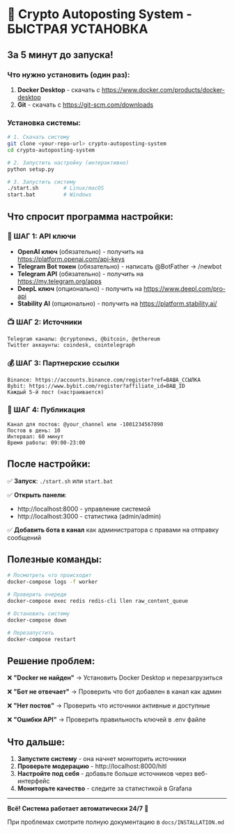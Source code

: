 # 🚀 Crypto Autoposting System - БЫСТРАЯ УСТАНОВКА

## За 5 минут до запуска!

### Что нужно установить (один раз):

1. **Docker Desktop** - скачать с https://www.docker.com/products/docker-desktop
2. **Git** - скачать с https://git-scm.com/downloads

### Установка системы:

```bash
# 1. Скачать систему
git clone <your-repo-url> crypto-autoposting-system
cd crypto-autoposting-system

# 2. Запустить настройку (интерактивно)
python setup.py

# 3. Запустить систему
./start.sh        # Linux/macOS
start.bat         # Windows
```

## Что спросит программа настройки:

### 🔑 ШАГ 1: API ключи
- **OpenAI ключ** (обязательно) - получить на https://platform.openai.com/api-keys
- **Telegram Bot токен** (обязательно) - написать @BotFather → /newbot
- **Telegram API** (обязательно) - получить на https://my.telegram.org/apps
- **DeepL ключ** (опционально) - получить на https://www.deepl.com/pro-api
- **Stability AI** (опционально) - получить на https://platform.stability.ai/

### 📺 ШАГ 2: Источники
```
Telegram каналы: @cryptonews, @bitcoin, @ethereum
Twitter аккаунты: coindesk, cointelegraph
```

### 💰 ШАГ 3: Партнерские ссылки
```
Binance: https://accounts.binance.com/register?ref=ВАША_ССЫЛКА
Bybit: https://www.bybit.com/register?affiliate_id=ВАШ_ID
Каждый 5-й пост (настраивается)
```

### 📅 ШАГ 4: Публикация  
```
Канал для постов: @your_channel или -1001234567890
Постов в день: 10
Интервал: 60 минут
Время работы: 09:00-23:00
```

## После настройки:

✅ **Запуск**: `./start.sh` или `start.bat`

✅ **Открыть панели**:
- http://localhost:8000 - управление системой
- http://localhost:3000 - статистика (admin/admin)

✅ **Добавить бота в канал** как администратора с правами на отправку сообщений

## Полезные команды:

```bash
# Посмотреть что происходит
docker-compose logs -f worker

# Проверить очереди  
docker-compose exec redis redis-cli llen raw_content_queue

# Остановить систему
docker-compose down

# Перезапустить
docker-compose restart
```

## Решение проблем:

❌ **"Docker не найден"** → Установить Docker Desktop и перезагрузиться

❌ **"Бот не отвечает"** → Проверить что бот добавлен в канал как админ

❌ **"Нет постов"** → Проверить что источники активные и доступные

❌ **"Ошибки API"** → Проверить правильность ключей в .env файле

## Что дальше:

1. **Запустите систему** - она начнет мониторить источники
2. **Проверьте модерацию** - http://localhost:8000/hitl  
3. **Настройте под себя** - добавьте больше источников через веб-интерфейс
4. **Мониторьте качество** - следите за статистикой в Grafana

---

**Всё! Система работает автоматически 24/7** 🎉

При проблемах смотрите полную документацию в `docs/INSTALLATION.md`
